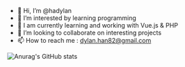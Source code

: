 - 👋 Hi, I’m @hadylan
- 👀 I’m interested by learning programming
- 🌱 I am currently learning and working with Vue.js & PHP
- 💞️ I’m looking to collaborate on interesting projects
- 📫 How to reach me : dylan.han82@gmail.com

![Anurag's GitHub stats](https://github-readme-stats.vercel.app/api?username=hadylan&show_icons=true&theme=tokyonight)

<!---
hadylan/hadylan is a ✨ special ✨ repository because its `README.md` (this file) appears on your GitHub profile.
You can click the Preview link to take a look at your changes.
--->
